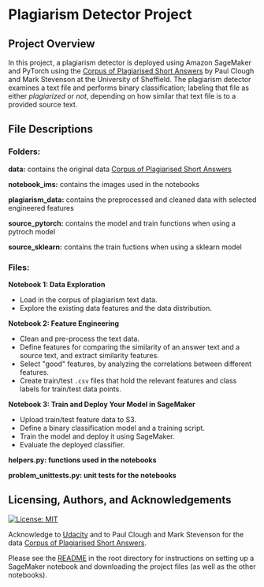 # Plagiarism Detector Project

## Project Overview <a name="project_overview"></a>

In this project, a plagiarism detector is deployed using Amazon SageMaker and PyTorch using the [Corpus of Plagiarised Short Answers](https://ir.shef.ac.uk/cloughie/resources/plagiarism_corpus.html) by Paul Clough and Mark Stevenson at the University of Sheffield. The plagiarism detector examines a text file and performs binary classification; labeling that file as either *plagiarized* or *not*, depending on how similar that text file is to a provided source text.

## File Descriptions <a name="files"></a>

### Folders: 
**data:** contains the original data [Corpus of Plagiarised Short Answers](https://ir.shef.ac.uk/cloughie/resources/plagiarism_corpus.html)

**notebook_ims:** contains the images used in the notebooks

**plagiarism_data:** contains the preprocessed and cleaned data with selected engineered features

**source_pytorch:** contains the model and train functions when using a pytroch model

**source_sklearn:** contains the train fuctions when using a sklearn model

### Files:
**Notebook 1: Data Exploration**
* Load in the corpus of plagiarism text data.
* Explore the existing data features and the data distribution.

**Notebook 2: Feature Engineering**
* Clean and pre-process the text data.
* Define features for comparing the similarity of an answer text and a source text, and extract similarity features.
* Select "good" features, by analyzing the correlations between different features.
* Create train/test `.csv` files that hold the relevant features and class labels for train/test data points.

**Notebook 3: Train and Deploy Your Model in SageMaker**
* Upload train/test feature data to S3.
* Define a binary classification model and a training script.
* Train the model and deploy it using SageMaker.
* Evaluate the deployed classifier.

**helpers.py: functions used in the notebooks**

**problem_unittests.py: unit tests for the notebooks**

## Licensing, Authors, and Acknowledgements<a name="licensing"></a>

[![License: MIT](https://img.shields.io/badge/License-MIT-yellow.svg)](https://opensource.org/licenses/MIT)

Acknowledge to [Udacity](https://www.udacity.com/) and to Paul Clough and Mark Stevenson for the data [Corpus of Plagiarised Short Answers](https://ir.shef.ac.uk/cloughie/resources/plagiarism_corpus.html).  

Please see the [README](https://github.com/udacity/ML_SageMaker_Studies/tree/master/README.md) in the root directory for instructions on setting up a SageMaker notebook and downloading the project files (as well as the other notebooks).
